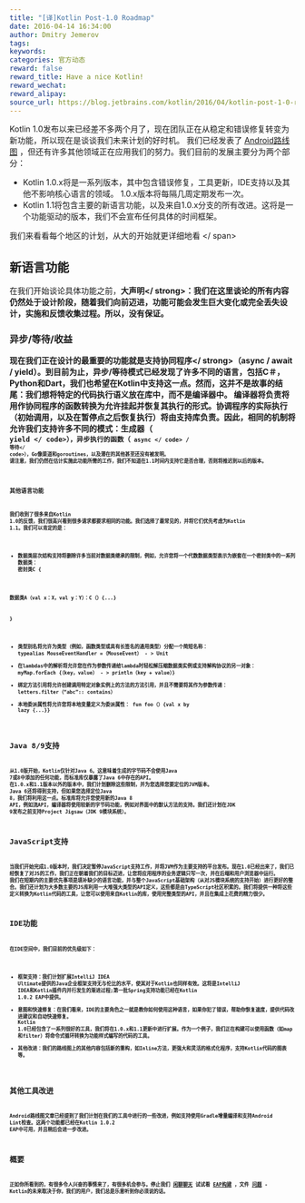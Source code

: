 ```yaml
---
title: "[译]Kotlin Post-1.0 Roadmap"
date: 2016-04-14 16:34:00
author: Dmitry Jemerov
tags:
keywords:
categories: 官方动态
reward: false
reward_title: Have a nice Kotlin!
reward_wechat:
reward_alipay:
source_url: https://blog.jetbrains.com/kotlin/2016/04/kotlin-post-1-0-roadmap/
---
```


Kotlin 1.0发布以来已经差不多两个月了，现在团队正在从稳定和错误修复转变为新功能，所以现在是谈谈我们未来计划的好时机。
我们已经发表了 [Android路线图](http://blog.jetbrains.com/kotlin/2016/03/kotlins-android-roadmap/) ，但还有许多其他领域正在应用我们的努力。我们目前的发展主要分为两个部分：

* Kotlin 1.0.x将是一系列版本，其中包含错误修复，工具更新，IDE支持以及其他不影响核心语言的领域。 1.0.x版本将每隔几周定期发布一次。
* Kotlin 1.1将包含主要的新语言功能，以及来自1.0.x分支的所有改进。这将是一个功能驱动的版本，我们不会宣布任何具体的时间框架。

我们来看看每个地区的计划，从大的开始就更详细地看
<span id =“more-3844”> </ span>
## 新语言功能

在我们开始谈论具体功能之前，<strong>大声明</ strong>：我们在这里谈论的所有内容仍然处于设计阶段，随着我们向前迈进，功能可能会发生巨大变化或完全丢失设计，实施和反馈收集过程。所以，没有保证。
### 异步/等待/收益

现在我们正在设计的最重要的功能就是支持<strong>协同程序</ strong>（async / await / yield）。到目前为止，异步/等待模式已经发现了许多不同的语言，包括C＃，Python和Dart，我们也希望在Kotlin中支持这一点。然而，这并不是故事的结尾：我们想将特定的代码执行语义放在库中，而不是编译器中。
编译器将负责将用作协同程序的函数转换为允许挂起并恢复其执行的形式。协调程序的实际执行（初始调用，以及在暂停点之后恢复执行）将由支持库负责。因此，相同的机制将允许我们支持许多不同的模式：生成器（<code> yield </ code>），异步执行的函数（<code> async </ code> / <code>等待</ code>），Go像渠道和goroutines，以及潜在的其他甚至还没有被发明。
请注意，我们仍然在估计实施此功能所需的工作，我们不知道在1.1时间内支持它是否合理，否则将推迟到以后的版本。
### 其他语言功能

我们收到了很多来自Kotlin 1.0的反馈，我们很高兴看到很多请求都要求相同的功能。我们选择了最常见的，并将它们优先考虑为Kotlin 1.1。我们可以肯定的是：

* 数据类层次结构支持将删除许多当前对数据类继承的限制，例如，允许您将一个代数数据类型表示为嵌套在一个密封类中的一系列数据类：
密封类C {

数据类A（val x：X，val y：Y）：C（）{...}

}
* 类型别名将允许为类型（例如，函数类型或具有长签名的通用类型）分配一个简短名称：
typealias MouseEventHandler =（MouseEvent） - > Unit
* 在lambdas中的解析将允许您在作为参数传递给lambda时轻松解压缩数据类实例或支持解构协议的另一对象：
myMap.forEach {（key，value） - > println（key + value）}
* 绑定方法引用将允许创建调用特定对象实例上的方法的方法引用，并且不需要将其作为参数传递：
letters.filter（“abc”:: contains）
* 本地委派属性将允许您将本地变量定义为委派属性：
fun foo（）{val x by lazy {...}}

## Java 8/9支持

从1.0版开始，Kotlin仅针对Java 6。这意味着生成的字节码不会使用Java 7或8中添加的任何功能，而标准库仅暴露了Java 6中存在的API。
在1.0.x和1.1版本以外的版本中，我们计划删除这些限制，并为您选择您要定位的JVM版本。 Java 6还将得到支持，但如果您选择定位Java 8，我们将利用这一点。标准库将允许您使用新的Java 8 API，例如流API，编译器将使用较新的字节码功能，例如对界面中的默认方法的支持。我们还计划在JDK 9发布之前支持Project Jigsaw（JDK 9模块系统）。
## JavaScript支持

当我们开始完成1.0版本时，我们决定暂停JavaScript支持工作，并将JVM作为主要支持的平台发布。现在1.0已经出来了，我们已经恢复了对JS的工作，我们正在朝着我们的目标迈进，让您将应用程序的业务逻辑只写一次，并在后端和用户浏览器中运行。
我们在短期内的主要优先事项是填补缺少的语言功能，并与整个JavaScript基础架构（从对JS模块系统的支持开始）进行更好的整合。我们还计划为大多数主要的JS库利用一大堆强大类型的API定义，这些都是由TypeScript社区积累的。我们将提供一种将这些定义转换为Kotlin代码的工具，让您可以使用来自Kotlin的库，使用完整类型的API，并且在集成上花费的精力很少。
## IDE功能

在IDE空间中，我们目前的优先级如下：

* 框架支持：我们计划扩展IntelliJ IDEA Ultimate提供的Java企业框架支持无与伦比的水平，使其对于Kotlin也同样有效。这将是IntelliJ IDEA和Kotlin插件内并行发生的渐进过程;第一批Spring支持功能已经在Kotlin 1.0.2 EAP中提供。
* 意图和快速修复：在我们看来，IDE的主要角色之一就是教你如何使用这种语言，如果你犯了错误，帮助你恢复速度，提供代码改进建议和自动快速修复。 Kotlin 1.0已经包含了一系列很好的工具，我们将在1.0.x和1.1更新中进行扩展。作为一个例子，我们正在构建可以使用函数（如map和filter）将命令式循环转换为功能样式编写的代码的工具。
* 其他改进：我们的路线图上的其他内容包括新的重构，如Inline方法，更强大和灵活的格式化程序，支持Kotlin代码的图表等。

## 其他工具改进

Android路线图文章已经提到了我们计划在我们的工具中进行的一些改进，例如支持使用Gradle增量编译和支持Android Lint检查。这两个功能都已经在Kotlin 1.0.2 EAP中可用，并且稍后会进一步改进。
## 概要

正如你所看到的，有很多令人兴奋的事情来了，有很多机会参与。停止我们 [闲聊聊天](http://kotlinslackin.herokuapp.com/) 试试看 [EAP构建](https://discuss.kotlinlang.org/c/eap) ，文件 [问题](http://youtrack.jetbrains.com/issues/KT) - Kotlin的未来取决于你，我们的用户，我们总是乐意听到你必须说的话。
